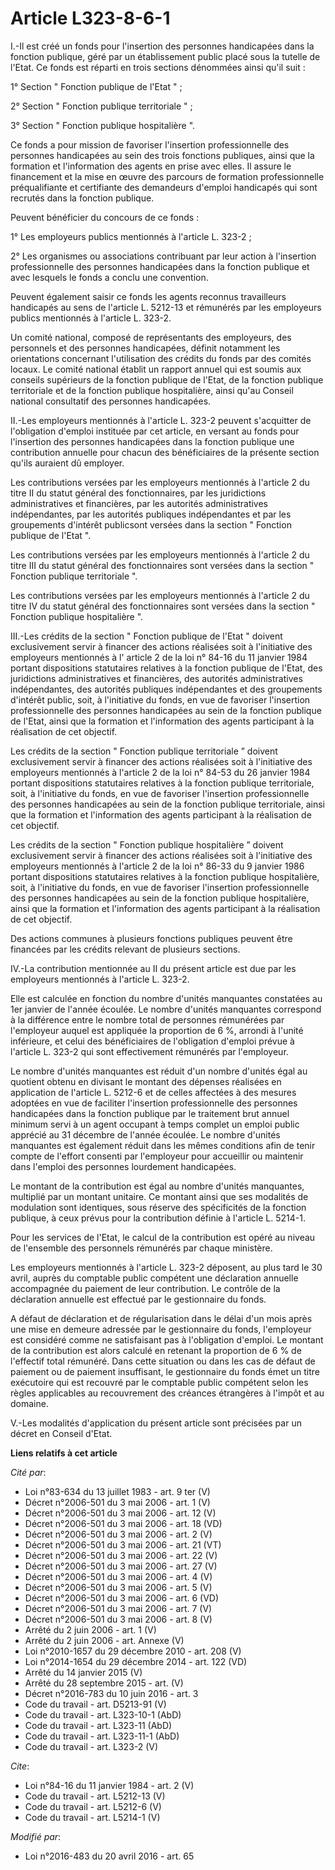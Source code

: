 # Article L323-8-6-1

I.-Il est créé un fonds pour l'insertion des personnes handicapées dans la fonction publique, géré par un établissement
public placé sous la tutelle de l'Etat. Ce fonds est réparti en trois sections dénommées ainsi qu'il suit : 

1° Section " Fonction publique de l'Etat " ; 

2° Section " Fonction publique territoriale " ; 

3° Section " Fonction publique hospitalière ". 

Ce fonds a pour mission de favoriser l'insertion professionnelle des personnes handicapées au sein des trois fonctions
publiques, ainsi que la formation et l'information des agents en prise avec elles. Il assure le financement et la mise en
œuvre des parcours de formation professionnelle préqualifiante et certifiante des demandeurs d'emploi handicapés qui sont
recrutés dans la fonction publique. 

Peuvent bénéficier du concours de ce fonds : 

1° Les employeurs publics mentionnés à l'article L. 323-2 ; 

2° Les organismes ou associations contribuant par leur action à l'insertion professionnelle des personnes handicapées dans la
fonction publique et avec lesquels le fonds a conclu une convention. 

Peuvent également saisir ce fonds les agents reconnus travailleurs handicapés au sens de l'article L. 5212-13 et rémunérés
par les employeurs publics mentionnés à l'article L. 323-2. 

Un comité national, composé de représentants des employeurs, des personnels et des personnes handicapées, définit notamment
les orientations concernant l'utilisation des crédits du fonds par des comités locaux. Le comité national établit un rapport
annuel qui est soumis aux conseils supérieurs de la fonction publique de l'Etat, de la fonction publique territoriale et de
la fonction publique hospitalière, ainsi qu'au Conseil national consultatif des personnes handicapées. 

II.-Les employeurs mentionnés à l'article L. 323-2 peuvent s'acquitter de l'obligation d'emploi instituée par cet article, en
versant au fonds pour l'insertion des personnes handicapées dans la fonction publique une contribution annuelle pour chacun
des bénéficiaires de la présente section qu'ils auraient dû employer. 

Les contributions versées par les employeurs mentionnés à l'article 2 du titre II du statut général des fonctionnaires, par
les juridictions administratives et financières, par les autorités administratives indépendantes, par les autorités publiques
indépendantes et par les groupements d'intérêt publicsont versées dans la section " Fonction publique de l'Etat ". 

Les contributions versées par les employeurs mentionnés à l'article 2 du titre III du statut général des fonctionnaires sont
versées dans la section " Fonction publique territoriale ". 

Les contributions versées par les employeurs mentionnés à l'article 2 du titre IV du statut général des fonctionnaires sont
versées dans la section " Fonction publique hospitalière ". 

III.-Les crédits de la section " Fonction publique de l'Etat " doivent exclusivement servir à financer des actions réalisées
soit à l'initiative des employeurs mentionnés à l'
article 2 de la loi n° 84-16 du 11 janvier 1984 
portant dispositions statutaires relatives à la fonction publique de l'Etat, des juridictions administratives et financières,
des autorités administratives indépendantes, des autorités publiques indépendantes et des groupements d'intérêt public, soit,
à l'initiative du fonds, en vue de favoriser l'insertion professionnelle des personnes handicapées au sein de la fonction
publique de l'Etat, ainsi que la formation et l'information des agents participant à la réalisation de cet objectif. 

Les crédits de la section " Fonction publique territoriale ” doivent exclusivement servir à financer des actions réalisées
soit à l'initiative des employeurs mentionnés à l'article 2 de la loi n° 84-53 du 26 janvier 1984 portant dispositions
statutaires relatives à la fonction publique territoriale, soit, à l'initiative du fonds, en vue de favoriser l'insertion
professionnelle des personnes handicapées au sein de la fonction publique territoriale, ainsi que la formation et
l'information des agents participant à la réalisation de cet objectif. 

Les crédits de la section " Fonction publique hospitalière ” doivent exclusivement servir à financer des actions réalisées
soit à l'initiative des employeurs mentionnés à l'article 2 de la loi n° 86-33 du 9 janvier 1986 portant dispositions
statutaires relatives à la fonction publique hospitalière, soit, à l'initiative du fonds, en vue de favoriser l'insertion
professionnelle des personnes handicapées au sein de la fonction publique hospitalière, ainsi que la formation et
l'information des agents participant à la réalisation de cet objectif. 

Des actions communes à plusieurs fonctions publiques peuvent être financées par les crédits relevant de plusieurs sections. 

IV.-La contribution mentionnée au II du présent article est due par les employeurs mentionnés à l'article L. 323-2. 

Elle est calculée en fonction du nombre d'unités manquantes constatées au 1er janvier de l'année écoulée. Le nombre d'unités
manquantes correspond à la différence entre le nombre total de personnes rémunérées par l'employeur auquel est appliquée la
proportion de 6 %, arrondi à l'unité inférieure, et celui des bénéficiaires de l'obligation d'emploi prévue à l'article L.
323-2 qui sont effectivement rémunérés par l'employeur. 

Le nombre d'unités manquantes est réduit d'un nombre d'unités égal au quotient obtenu en divisant le montant des dépenses
réalisées en application de l'article L. 5212-6 et de celles affectées à des mesures adoptées en vue de faciliter l'insertion
professionnelle des personnes handicapées dans la fonction publique par le traitement brut annuel minimum servi à un agent
occupant à temps complet un emploi public apprécié au 31 décembre de l'année écoulée. Le nombre d'unités manquantes est
également réduit dans les mêmes conditions afin de tenir compte de l'effort consenti par l'employeur pour accueillir ou
maintenir dans l'emploi des personnes lourdement handicapées. 

Le montant de la contribution est égal au nombre d'unités manquantes, multiplié par un montant unitaire. Ce montant ainsi que
ses modalités de modulation sont identiques, sous réserve des spécificités de la fonction publique, à ceux prévus pour la
contribution définie à l'article L. 5214-1. 

Pour les services de l'Etat, le calcul de la contribution est opéré au niveau de l'ensemble des personnels rémunérés par
chaque ministère. 

Les employeurs mentionnés à l'article L. 323-2 déposent, au plus tard le 30 avril, auprès du comptable public compétent une
déclaration annuelle accompagnée du paiement de leur contribution. Le contrôle de la déclaration annuelle est effectué par le
gestionnaire du fonds. 

A défaut de déclaration et de régularisation dans le délai d'un mois après une mise en demeure adressée par le gestionnaire
du fonds, l'employeur est considéré comme ne satisfaisant pas à l'obligation d'emploi. Le montant de la contribution est
alors calculé en retenant la proportion de 6 % de l'effectif total rémunéré. Dans cette situation ou dans les cas de défaut
de paiement ou de paiement insuffisant, le gestionnaire du fonds émet un titre exécutoire qui est recouvré par le comptable
public compétent selon les règles applicables au recouvrement des créances étrangères à l'impôt et au domaine. 

V.-Les modalités d'application du présent article sont précisées par un décret en Conseil d'Etat.

**Liens relatifs à cet article**

_Cité par_:

  - Loi n°83-634 du 13 juillet 1983 - art. 9 ter (V)
  - Décret n°2006-501 du 3 mai 2006 - art. 1 (V)
  - Décret n°2006-501 du 3 mai 2006 - art. 12 (V)
  - Décret n°2006-501 du 3 mai 2006 - art. 18 (VD)
  - Décret n°2006-501 du 3 mai 2006 - art. 2 (V)
  - Décret n°2006-501 du 3 mai 2006 - art. 21 (VT)
  - Décret n°2006-501 du 3 mai 2006 - art. 22 (V)
  - Décret n°2006-501 du 3 mai 2006 - art. 27 (V)
  - Décret n°2006-501 du 3 mai 2006 - art. 4 (V)
  - Décret n°2006-501 du 3 mai 2006 - art. 5 (V)
  - Décret n°2006-501 du 3 mai 2006 - art. 6 (VD)
  - Décret n°2006-501 du 3 mai 2006 - art. 7 (V)
  - Décret n°2006-501 du 3 mai 2006 - art. 8 (V)
  - Arrêté du 2 juin 2006 - art. 1 (V)
  - Arrêté du 2 juin 2006 - art. Annexe (V)
  - Loi n°2010-1657 du 29 décembre 2010 - art. 208 (V)
  - Loi n°2014-1654 du 29 décembre 2014 - art. 122 (VD)
  - Arrêté du 14 janvier 2015 (V)
  - Arrêté du 28 septembre 2015 - art. (V)
  - Décret n°2016-783 du 10 juin 2016 - art. 3
  - Code du travail - art. D5213-91 (V)
  - Code du travail - art. L323-10-1 (AbD)
  - Code du travail - art. L323-11 (AbD)
  - Code du travail - art. L323-11-1 (AbD)
  - Code du travail - art. L323-2 (V)

_Cite_:

  - Loi n°84-16 du 11 janvier 1984 - art. 2 (V)
  - Code du travail - art. L5212-13 (V)
  - Code du travail - art. L5212-6 (V)
  - Code du travail - art. L5214-1 (V)

_Modifié par_:

  - Loi n°2016-483 du 20 avril 2016 - art. 65
